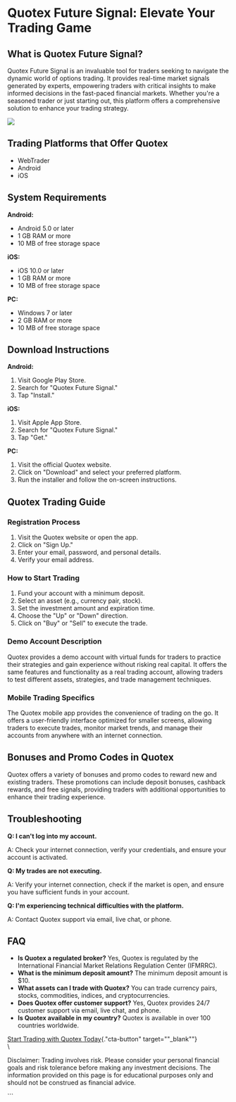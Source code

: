# Quotex Future Signal: Elevate Your Trading Game

## What is Quotex Future Signal?

Quotex Future Signal is an invaluable tool for traders seeking to
navigate the dynamic world of options trading. It provides real-time
market signals generated by experts, empowering traders with critical
insights to make informed decisions in the fast-paced financial markets.
Whether you\'re a seasoned trader or just starting out, this platform
offers a comprehensive solution to enhance your trading strategy.

[![](https://static.quotex.io/files/4_en/300_250.jpg)](https://traff.sbs/brokerqxlid)

## Trading Platforms that Offer Quotex

-   WebTrader
-   Android
-   iOS

## System Requirements

**Android:**

-   Android 5.0 or later
-   1 GB RAM or more
-   10 MB of free storage space

**iOS:**

-   iOS 10.0 or later
-   1 GB RAM or more
-   10 MB of free storage space

**PC:**

-   Windows 7 or later
-   2 GB RAM or more
-   10 MB of free storage space

## Download Instructions

**Android:**

1.  Visit Google Play Store.
2.  Search for "Quotex Future Signal."
3.  Tap "Install."

**iOS:**

1.  Visit Apple App Store.
2.  Search for "Quotex Future Signal."
3.  Tap "Get."

**PC:**

1.  Visit the official Quotex website.
2.  Click on "Download" and select your preferred platform.
3.  Run the installer and follow the on-screen instructions.

## Quotex Trading Guide

### Registration Process

1.  Visit the Quotex website or open the app.
2.  Click on "Sign Up."
3.  Enter your email, password, and personal details.
4.  Verify your email address.

### How to Start Trading

1.  Fund your account with a minimum deposit.
2.  Select an asset (e.g., currency pair, stock).
3.  Set the investment amount and expiration time.
4.  Choose the "Up" or "Down" direction.
5.  Click on "Buy" or "Sell" to execute the trade.

### Demo Account Description

Quotex provides a demo account with virtual funds for traders to
practice their strategies and gain experience without risking real
capital. It offers the same features and functionality as a real trading
account, allowing traders to test different assets, strategies, and
trade management techniques.

### Mobile Trading Specifics

The Quotex mobile app provides the convenience of trading on the go. It
offers a user-friendly interface optimized for smaller screens, allowing
traders to execute trades, monitor market trends, and manage their
accounts from anywhere with an internet connection.

## Bonuses and Promo Codes in Quotex

Quotex offers a variety of bonuses and promo codes to reward new and
existing traders. These promotions can include deposit bonuses, cashback
rewards, and free signals, providing traders with additional
opportunities to enhance their trading experience.

## Troubleshooting

**Q: I can\'t log into my account.**

A: Check your internet connection, verify your credentials, and ensure
your account is activated.

**Q: My trades are not executing.**

A: Verify your internet connection, check if the market is open, and
ensure you have sufficient funds in your account.

**Q: I\'m experiencing technical difficulties with the platform.**

A: Contact Quotex support via email, live chat, or phone.

## FAQ

-   **Is Quotex a regulated broker?** Yes, Quotex is regulated by the
    International Financial Market Relations Regulation Center (IFMRRC).
-   **What is the minimum deposit amount?** The minimum deposit amount
    is \$10.
-   **What assets can I trade with Quotex?** You can trade currency
    pairs, stocks, commodities, indices, and cryptocurrencies.
-   **Does Quotex offer customer support?** Yes, Quotex provides 24/7
    customer support via email, live chat, and phone.
-   **Is Quotex available in my country?** Quotex is available in over
    100 countries worldwide.

[Start Trading with Quotex
Today](\%22https://traff.sbs/brokerqxlid\%22){."cta-button"
target=""_blank""}\
\

Disclaimer: Trading involves risk. Please consider your personal
financial goals and risk tolerance before making any investment
decisions. The information provided on this page is for educational
purposes only and should not be construed as financial advice.

\`\`\`

